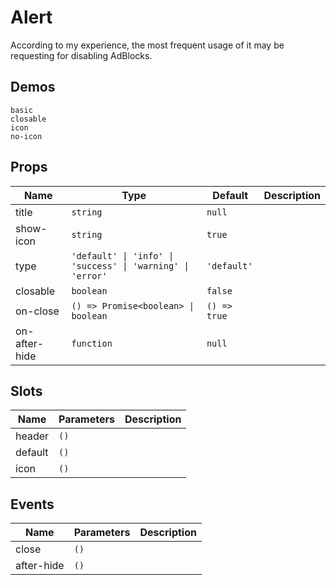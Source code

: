 # Alert
According to my experience, the most frequent usage of it may be requesting for disabling AdBlocks.
## Demos
```demo
basic
closable
icon
no-icon
```
## Props
|Name|Type|Default|Description|
|-|-|-|-|
|title|`string`|`null`||
|show-icon|`string`|`true`||
|type|`'default' \| 'info' \| 'success' \| 'warning' \| 'error'`|`'default'`||
|closable|`boolean`|`false`||
|on-close|`() => Promise<boolean> \| boolean`|`() => true`||
|on-after-hide|`function`|`null`||

## Slots
|Name|Parameters|Description|
|-|-|-|
|header|`()`||
|default|`()`||
|icon|`()`||

## Events
|Name|Parameters|Description|
|-|-|-|
|close|`()`||
|after-hide|`()`||
